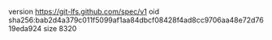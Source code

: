 version https://git-lfs.github.com/spec/v1
oid sha256:bab2d4a379c011f5099af1aa84dbcf08428f4ad8cc9706aa48e72d7619eda924
size 8320
